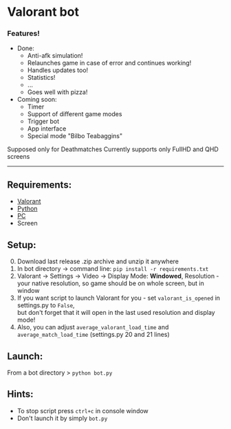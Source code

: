 # Valorant bot

### Features!
- Done:
    - Anti-afk simulation!
    - Relaunches game in case of error and continues working!
    - Handles updates too!
    - Statistics!
    - ...
    - Goes well with pizza!
- Coming soon:
    - Timer
    - Support of different game modes
    - Trigger bot
    - App interface
    - Special mode "Bilbo Teabaggins"


Supposed only for Deathmatches
Currently supports only FullHD and QHD screens

---

## Requirements:
- [Valorant](https://playvalorant.com/en-us/ "https://playvalorant.com/en-us/")
- [Python](https://www.python.org/downloads/ "https://www.python.org/downloads/")
- [PC](https://downloadmoreram.com/ "Go on, do it")
- Screen

## Setup:
0. Download last release .zip archive and unzip it anywhere
1. In bot directory -> command line: `pip install -r requirements.txt`
2. Valorant -> Settings -> Video -> Display Mode: **Windowed**, Resolution - your native resolution, so game should be
on whole screen, but in window
3. If you want script to launch Valorant for you - set `valorant_is_opened` in settings.py to `False`,  
but don't forget that it will open in the last used resolution and display mode!
4. Also, you can adjust `average_valorant_load_time` 
and `average_match_load_time` (settings.py 20 and 21 lines)

## Launch:
From a bot directory > `python bot.py`  

## Hints:
- To stop script press `ctrl+c` in console window
- Don't launch it by simply `bot.py`
